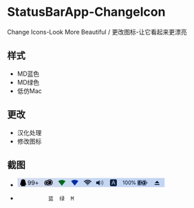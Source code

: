 # StatusBarApp-ChangeIcon
Change Icons-Look More Beautiful / 更改图标-让它看起来更漂亮

## 样式

* MD蓝色
* MD绿色
* 低仿Mac

## 更改

* 汉化处理
* 修改图标

## 截图

* ![小黄鸡](https://raw.githubusercontent.com/JamXi233/WirelessStatusBarApp-Change-Icon/master/ReadMe-Pic/info.png)
*               蓝  绿  M
